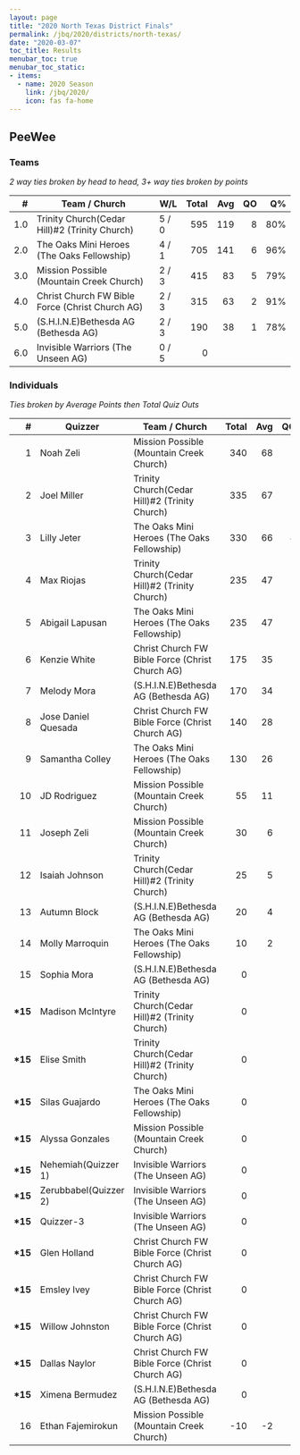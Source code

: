 ```yaml
---
layout: page
title: "2020 North Texas District Finals"
permalink: /jbq/2020/districts/north-texas/
date: "2020-03-07"
toc_title: Results
menubar_toc: true
menubar_toc_static:
- items:
  - name: 2020 Season
    link: /jbq/2020/
    icon: fas fa-home
---
```


## PeeWee

### Teams

*2 way ties broken by head to head, 3+ way ties broken by points*

| #   | Team / Church                                   | W/L   | Total | Avg | QO | Q%  |
|----:|-------------------------------------------------|-------|------:|----:|---:|----:|
| 1.0 | Trinity Church(Cedar Hill)#2 (Trinity Church)   | 5 / 0 | 595   | 119 | 8  | 80% |
| 2.0 | The Oaks Mini Heroes (The Oaks Fellowship)      | 4 / 1 | 705   | 141 | 6  | 96% |
| 3.0 | Mission Possible (Mountain Creek Church)        | 2 / 3 | 415   | 83  | 5  | 79% |
| 4.0 | Christ Church FW Bible Force (Christ Church AG) | 2 / 3 | 315   | 63  | 2  | 91% |
| 5.0 | (S.H.I.N.E)Bethesda AG (Bethesda AG)            | 2 / 3 | 190   | 38  | 1  | 78% |
| 6.0 | Invisible Warriors (The Unseen AG)              | 0 / 5 | 0     |     |    |     |

### Individuals

*Ties broken by Average Points then Total Quiz Outs*

| #        | Quizzer               | Team / Church                                   | Total | Avg | QO | Q%   |
|---------:|-----------------------|-------------------------------------------------|------:|----:|---:|-----:|
| 1        | Noah Zeli             | Mission Possible (Mountain Creek Church)        | 340   | 68  | 5  | 94%  |
| 2        | Joel Miller           | Trinity Church(Cedar Hill)#2 (Trinity Church)   | 335   | 67  | 5  | 91%  |
| 3        | Lilly Jeter           | The Oaks Mini Heroes (The Oaks Fellowship)      | 330   | 66  | 4  | 100% |
| 4        | Max Riojas            | Trinity Church(Cedar Hill)#2 (Trinity Church)   | 235   | 47  | 3  | 74%  |
| 5        | Abigail Lapusan       | The Oaks Mini Heroes (The Oaks Fellowship)      | 235   | 47  | 2  | 96%  |
| 6        | Kenzie White          | Christ Church FW Bible Force (Christ Church AG) | 175   | 35  | 1  | 86%  |
| 7        | Melody Mora           | (S.H.I.N.E)Bethesda AG (Bethesda AG)            | 170   | 34  | 1  | 82%  |
| 8        | Jose Daniel Quesada   | Christ Church FW Bible Force (Christ Church AG) | 140   | 28  | 1  | 100% |
| 9        | Samantha Colley       | The Oaks Mini Heroes (The Oaks Fellowship)      | 130   | 26  |    | 100% |
| 10       | JD Rodriguez          | Mission Possible (Mountain Creek Church)        | 55    | 11  |    | 70%  |
| 11       | Joseph Zeli           | Mission Possible (Mountain Creek Church)        | 30    | 6   |    | 55%  |
| 12       | Isaiah Johnson        | Trinity Church(Cedar Hill)#2 (Trinity Church)   | 25    | 5   |    | 57%  |
| 13       | Autumn Block          | (S.H.I.N.E)Bethesda AG (Bethesda AG)            | 20    | 4   |    | 100% |
| 14       | Molly Marroquin       | The Oaks Mini Heroes (The Oaks Fellowship)      | 10    | 2   |    | 50%  |
| 15       | Sophia Mora           | (S.H.I.N.E)Bethesda AG (Bethesda AG)            | 0     |     |    | 33%  |
| **\*15** | Madison McIntyre      | Trinity Church(Cedar Hill)#2 (Trinity Church)   | 0     |     |    |      |
| **\*15** | Elise Smith           | Trinity Church(Cedar Hill)#2 (Trinity Church)   | 0     |     |    |      |
| **\*15** | Silas Guajardo        | The Oaks Mini Heroes (The Oaks Fellowship)      | 0     |     |    |      |
| **\*15** | Alyssa Gonzales       | Mission Possible (Mountain Creek Church)        | 0     |     |    |      |
| **\*15** | Nehemiah(Quizzer 1)   | Invisible Warriors (The Unseen AG)              | 0     |     |    |      |
| **\*15** | Zerubbabel(Quizzer 2) | Invisible Warriors (The Unseen AG)              | 0     |     |    |      |
| **\*15** | Quizzer-3             | Invisible Warriors (The Unseen AG)              | 0     |     |    |      |
| **\*15** | Glen Holland          | Christ Church FW Bible Force (Christ Church AG) | 0     |     |    |      |
| **\*15** | Emsley Ivey           | Christ Church FW Bible Force (Christ Church AG) | 0     |     |    |      |
| **\*15** | Willow Johnston       | Christ Church FW Bible Force (Christ Church AG) | 0     |     |    |      |
| **\*15** | Dallas Naylor         | Christ Church FW Bible Force (Christ Church AG) | 0     |     |    |      |
| **\*15** | Ximena Bermudez       | (S.H.I.N.E)Bethesda AG (Bethesda AG)            | 0     |     |    |      |
| 16       | Ethan Fajemirokun     | Mission Possible (Mountain Creek Church)        | -10   | -2  |    |      |

